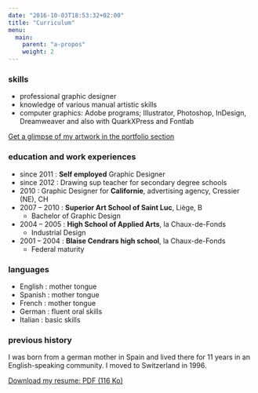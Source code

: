 ```yaml
---
date: "2016-10-03T18:53:32+02:00"
title: "Curriculum"
menu:
  main:
    parent: "a-propos"
    weight: 2
---
```


### skills

* professional graphic designer
* knowledge of various manual artistic skills
* computer graphics: Adobe programs; Illustrator, Photoshop, InDesign, Dreamweaver and also with QuarkXPress and Fontlab

[Get a glimpse of my artwork in the portfolio section](/ "Graphic Design")

### education and work experiences

* since 2011  :     **Self employed** Graphic Designer
* since 2012  :     Drawing sup teacher for secondary degree schools
* 2010        :     Graphic Designer for **Californie**, advertising  agency, Cressier (NE), CH
* 2007 – 2010 :     **Superior Art School of Saint Luc**, Liège, B
  * Bachelor of Graphic Design
* 2004 – 2005 :     **High School of Applied Arts**, la Chaux-de-Fonds
  * Industrial Design
* 2001 – 2004 :     **Blaise Cendrars high school**, la Chaux-de-Fonds
  * Federal maturity

### languages

* English  :   mother tongue
* Spanish  :   mother tongue
* French   :   mother tongue
* German   :   fluent oral skills
* Italian  :   basic skills

### previous history

I was born from a german mother in Spain and lived there for 11 years in an English-speaking community. I moved to Switzerland in 1996.

[Download my resume: PDF (116 Ko)](/files/CV_RebeccaMeier.pdf)
